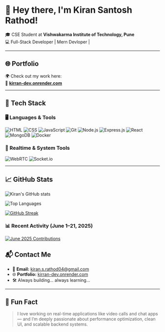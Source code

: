 # 👋 Hey there, I'm Kiran Santosh Rathod!

🎓 CSE Student at **Vishwakarma Institute of Technology, Pune**  
💻 Full-Stack Developer | Mern Devloper |

---

## 🌐 Portfolio

🌍 Check out my work here:  
🔗 **[kirran-dev.onrender.com](https://kirran-dev.onrender.com/)**

---

## 🚀 Tech Stack

### 🖥️ Languages & Tools

![HTML](https://img.shields.io/badge/-HTML5-E34F26?style=for-the-badge&logo=html5&logoColor=white)
![CSS](https://img.shields.io/badge/-CSS3-1572B6?style=for-the-badge&logo=css3&logoColor=white)
![JavaScript](https://img.shields.io/badge/-JavaScript-black?style=for-the-badge&logo=javascript)
![Git](https://img.shields.io/badge/-Git-F05032?style=for-the-badge&logo=git&logoColor=white)
![Node.js](https://img.shields.io/badge/-Node.js-339933?style=for-the-badge&logo=node.js&logoColor=white)
![Express.js](https://img.shields.io/badge/-Express-black?style=for-the-badge&logo=express&logoColor=white)
![React](https://img.shields.io/badge/-React-61DAFB?style=for-the-badge&logo=react&logoColor=black)
![MongoDB](https://img.shields.io/badge/-MongoDB-4EA94B?style=for-the-badge&logo=mongodb&logoColor=white)
![Docker](https://img.shields.io/badge/-Docker-2496ED?style=for-the-badge&logo=docker&logoColor=white)

### 📡 Realtime & System Tools

![WebRTC](https://img.shields.io/badge/-WebRTC-333333?style=for-the-badge&logo=webrtc)
![Socket.io](https://img.shields.io/badge/-Socket.io-010101?style=for-the-badge&logo=socket.io&logoColor=white)

---
## 📈 GitHub Stats

![Kiran's GitHub stats](https://github-readme-stats.vercel.app/api?username=kiran04-code&show_icons=true&theme=radical)

![Top Languages](https://github-readme-stats.vercel.app/api/top-langs/?username=kiran04-code&layout=compact&theme=radical)

[![GitHub Streak](https://streak-stats.demolab.com?user=kiran04-code&theme=radical)](https://git.io/streak-stats)

### 📊 Recent Activity (June 1–21, 2025)

[![June 2025 Contributions](https://github-contributions-api.jogruber.de/v4/kiran04-code?from=2025-06-01&to=2025-06-21&theme=radical)](https://github.com/kiran04-code)

## 📬 Contact Me

- 📧 **Email:** kiran.s.rathod04@gmail.com  
- 🌐 **Portfolio:** [kirran-dev.onrender.com](https://kirran-dev.onrender.com/)  
- 🛠️ Always building... always learning...

---

## 🧠 Fun Fact

> I love working on real-time applications like video calls and chat apps — and I’m deeply passionate about performance optimization, clean UI, and scalable backend systems.

